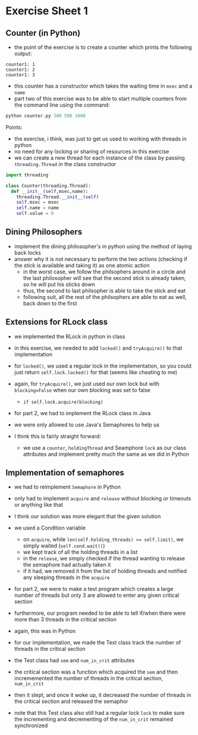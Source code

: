 # Exercise Sheet 1

## Counter (in Python)
- the point of the exercise is to create a counter which prints the following output:

```
counter1: 1
counter1: 2
counter1: 3
```

- this counter has a constructor which takes the waiting time in `msec` and a `name`
- part two of this exercise was to be able to start multiple counters from the command line using the command:

```py
python counter.py 300 500 1000
```

Points: 
- the exercise, i think, was just to get us used to working with threads in python
- no need for any locking or sharing of resources in this exercise
- we can create a new thread for each instance of the class by passing `threading.Thread` in the class constructor

```py
import threading

class Counter(threading.Thread):
  def __init__(self,msec,name):
    threading.Thread.__init__(self)
    self.msec = msec
    self.name = name
    self.value = 0
```

## Dining Philosophers
- implement the dining philosopher's in python using the method of laying back locks
- answer why it is not necessary to perform the two actions (checking if the stick is available and taking it) as one atomic action
  - in the worst case, we follow the philsophers around in a circle and the last philosopher will see that the second stick is already taken, so he will put his sticks down
  - thus, the second to last philsopher is able to take the stick and eat
  - following suit, all the rest of the philsophers are able to eat as well, back down to the first


## Extensions for RLock class
- we implemented the RLock in python in class
- in this exercise, we needed to add `locked()` and `tryAcquire()` to that implementation
- for `locked()`, we used a regular lock in the implementation, so you could just return `self.lock.locked()` for that (seems like cheating to me)
- again, for `tryAcquire()`, we just used our own lock but with `blocking=False` when our own blocking was set to false
  - `if self.lock.acquire(blocking)`

- for part 2, we had to implement the RLock class in Java
- we were only allowed to use Java's Semaphores to help us
- I think this is fairly straight forward:
  - we use a `counter`, `holdingThread` and Seamphore `lock` as our class attributes and implement pretty much the same as we did in Python


## Implementation of semaphores
- we had to reimplement `Semaphore` in Python
- only had to implement `acquire` and `release` without blocking or timeouts or anything like that
- I think our solution was more elegant that the given solution
- we used a Condition variable
  - on `acquire`, while `len(self.holding_threads) >= self.limit)`, we simply waited (`self.cond.wait()`)
  - we kept track of all the holding threads in a list
  - in the `release`, we simply checked if the thread wanting to release the semaphore had actually taken it
  - if it had, we removed it from the list of holding threads and notified any sleeping threads in the `acquire`

- for part 2, we were to make a test program which creates a large number of threads but only 3 are allowed to enter any given critical section
- furthermore, our program needed to be able to tell if/when there were more than 3 threads in the critical section
- again, this was in Python

- for our implementation, we made the Test class track the number of threads in the critical section
- the Test class had `sem` and `num_in_crit` attributes
- the critical section was a function which acquired the `sem` and then incrememented the number of threads in the critical section, `num_in_crit`
- then it slept, and once it woke up, it decreased the number of threads in the critical section and released the semaphor
- note that this Test class also still had a regular lock `lock` to make sure the incrementing and decrementing of the `num_in_crit` remained synchronized
